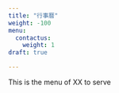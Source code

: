 ```yaml
---
title: "行事曆"
weight: -100
menu:
  contactus:
    weight: 1
draft: true

---
```

This is the menu of XX to serve
